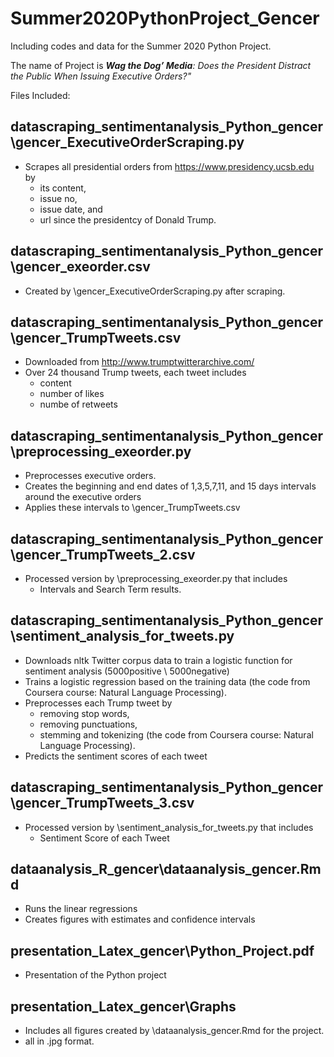 # Summer2020PythonProject_Gencer
Including codes and data for the Summer 2020 Python Project. 

The name of Project is <i><b>Wag the Dog’ Media</b>: Does the President Distract the Public When Issuing Executive Orders?"</i>

Files Included:

## datascraping_sentimentanalysis_Python_gencer\gencer_ExecutiveOrderScraping.py
- Scrapes all presidential orders from https://www.presidency.ucsb.edu by 
  - its content, 
  - issue no, 
  - issue date, and 
  - url since the presidentcy of Donald Trump.

## datascraping_sentimentanalysis_Python_gencer\gencer_exeorder.csv
- Created by \gencer_ExecutiveOrderScraping.py after scraping.

## datascraping_sentimentanalysis_Python_gencer\gencer_TrumpTweets.csv
- Downloaded from http://www.trumptwitterarchive.com/
- Over 24 thousand Trump tweets, each tweet includes
  - content
  - number of likes
  - numbe of retweets
  
## datascraping_sentimentanalysis_Python_gencer\preprocessing_exeorder.py
- Preprocesses executive orders.
- Creates the beginning and end dates of 1,3,5,7,11, and 15 days intervals around the executive orders
- Applies these intervals to \gencer_TrumpTweets.csv

## datascraping_sentimentanalysis_Python_gencer\gencer_TrumpTweets_2.csv
- Processed version by \preprocessing_exeorder.py that includes
  - Intervals and Search Term results.

## datascraping_sentimentanalysis_Python_gencer\sentiment_analysis_for_tweets.py
- Downloads nltk Twitter corpus data to train a logistic function for sentiment analysis (5000positive \ 5000negative)
- Trains a logistic regression based on the training data (the code from Coursera course: Natural Language Processing).
- Preprocesses each Trump tweet by
  - removing stop words, 
  - removing punctuations,
  - stemming and tokenizing (the code from Coursera course: Natural Language Processing).
- Predicts the sentiment scores of each tweet

## datascraping_sentimentanalysis_Python_gencer\gencer_TrumpTweets_3.csv
- Processed version by \sentiment_analysis_for_tweets.py that includes
  - Sentiment Score of each Tweet

## dataanalysis_R_gencer\dataanalysis_gencer.Rmd
- Runs the linear regressions
- Creates figures with estimates and confidence intervals

## presentation_Latex_gencer\Python_Project.pdf
- Presentation of the Python project

## presentation_Latex_gencer\Graphs
- Includes all figures created by \dataanalysis_gencer.Rmd for the project.
- all in .jpg format.
